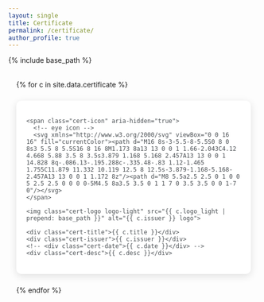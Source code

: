 ```yaml
---
layout: single
title: Certificate
permalink: /certificate/
author_profile: true
---
```



<link rel="stylesheet" href="https://cdn.jsdelivr.net/npm/glightbox/dist/css/glightbox.min.css"/>
{% include base_path %}

<style>
    .page__content a:hover img.cert-logo {box-shadow: none} .gslide .gslide-description{background:transparent !important} .gslide .gdesc-inner{display:flex;justify-content:center;align-items:center;padding:0} .gslide .gdesc-inner a{padding:15px;margin-top:10px;background:#fff;border-radius:10px;text-decoration:none!important;color:#000} .gslide .gdesc-inner a:hover{background:rgb(237,237,237)} .cert-grid a{color:#494e52} .cert-grid { display: grid; grid-template-columns: repeat(auto-fit, minmax(280px, 1fr)); gap: 1.5rem; max-width: 1100px; margin: 2rem auto; padding: 0 1rem; } .cert-card {text-decoration: none !important; position: relative; background: var(--global-bg-color, #fff); padding: 1.2rem; border-radius: 10px; border: 1px solid rgba(255, 255, 255, 0.08); box-shadow: 0 4px 16px rgba(0, 0, 0, 0.12); transition: box-shadow 0.15s ease-out, transform 0.15s ease-out; cursor: pointer; overflow: visible; } .cert-card:hover { box-shadow: 0 8px 28px rgba(0, 0, 0, 0.18); transform: translateY(-2px); } .cert-card::before { content: ""; position: absolute; inset: 0; background-image: var(--hover-bg); background-size: cover; background-position: center; opacity: 0; filter: blur(1.5px); z-index: 0; border-radius: 10px; transition: opacity 0.15s ease-in-out; } .cert-card:hover::before { opacity: 0.2; } .cert-card > * { position: relative; z-index: 1; } .cert-logo { height: 24px !important; max-height: 24px !important; width: auto; max-width: 100px; /* Prevents logos from being too wide */ margin-bottom: 0.4rem; object-fit: contain; vertical-align: middle; display: inline-block; } .cert-title { font-weight: 600; font-size: 1.1rem; margin: 0.2rem 0; } .cert-issuer { font-size: 0.9rem; color: var(--meta-color); margin-bottom: 0.6rem; } .cert-desc { font-size: 0.9rem; color: var(--global-text-color, #333); flex-grow: 1; } /* Lightbox Styles */ #certLightbox { display: none; position: fixed; z-index: 10000; top: 0; left: 0; width: 100%; height: 100%; background-color: rgba(0, 0, 0, 0.8); align-items: center; justify-content: center; padding: 1rem; } #lightboxInner { background: rgba(244, 244, 244, 0.92); padding: 1.5rem; border-radius: 10px; max-width: 95%; max-height: 95vh; width: 850px; text-align: center; position: relative; } .lightbox-img { max-width: 100%; max-height: 75vh; border-radius: 6px; margin-bottom: 1rem; } .lightbox-caption { font-size: 0.95rem; color: #333; } .lightbox-close { position: absolute; top: 10px; right: 15px; font-size: 2rem; font-weight: bold; cursor: pointer; color: #666; } .lightbox-arrow { position: absolute; top: 50%; transform: translateY(-50%); background: rgba(255, 255, 255, 0.75); border-radius: 50%; padding: 0.6rem; cursor: pointer; z-index: 10001; display: flex; align-items: center; justify-content: center; width: 44px; height: 44px; } #lightbox-prev { left: 20px; } #lightbox-next { right: 20px; } .verify-link { display: inline-block; margin-top: 0.5rem; padding: 0.4rem 0.9rem; background: rgba(35, 34, 78, 1); color: white; font-weight: 500; font-size: 0.85rem; border-radius: 5px; text-decoration: none; transition: background 0.2s; } .verify-link:hover { background: rgba(77, 93, 170, 1); } .cert-icon { position: absolute; top: 10px; right: 10px; opacity: 0.8; pointer-events: none; border-radius: 50%; padding: 2px; transition: opacity 0.2s ease; } .cert-card:hover .cert-icon { opacity: 1; } .cert-icon svg { width: 16px; height: 16px; display: block; color: var(--meta-color); } .cert-date { color: #888; font-size: 0.95em; display: block; margin: 0.2em 0; }
</style>

<div class="cert-grid">
  {% for c in site.data.certificate %}
  <a class="cert-card glightbox"
     href="{{ c.cert_image | prepend: base_path }}"
     data-gallery="certs"
     data-title="<a href='{{ c.verify_url }}' target='_blank' rel='noopener'>Verify</a>"
     style="--hover-bg: url('{{ c.hover_bg | prepend: base_path }}')"
     title="Click to view certificate">

    <span class="cert-icon" aria-hidden="true">
      <!-- eye icon -->
      <svg xmlns="http://www.w3.org/2000/svg" viewBox="0 0 16 16" fill="currentColor"><path d="M16 8s-3-5.5-8-5.5S0 8 0 8s3 5.5 8 5.5S16 8 16 8M1.173 8a13 13 0 0 1 1.66-2.043C4.12 4.668 5.88 3.5 8 3.5s3.879 1.168 5.168 2.457A13 13 0 0 1 14.828 8q-.086.13-.195.288c-.335.48-.83 1.12-1.465 1.755C11.879 11.332 10.119 12.5 8 12.5s-3.879-1.168-5.168-2.457A13 13 0 0 1 1.172 8z"/><path d="M8 5.5a2.5 2.5 0 1 0 0 5 2.5 2.5 0 0 0 0-5M4.5 8a3.5 3.5 0 1 1 7 0 3.5 3.5 0 0 1-7 0"/></svg>
    </span>

    <img class="cert-logo logo-light" src="{{ c.logo_light | prepend: base_path }}" alt="{{ c.issuer }} logo">

    <div class="cert-title">{{ c.title }}</div>
    <div class="cert-issuer">{{ c.issuer }}</div>
    <!-- <div class="cert-date">{{ c.date }}</div> -->
    <div class="cert-desc">{{ c.desc }}</div>
  </a>
  {% endfor %}
</div>

<script src="https://cdn.jsdelivr.net/npm/glightbox/dist/js/glightbox.min.js"></script>
<script>
  /* initialize the lightbox */
  const lightbox = GLightbox({ selector: '.glightbox' });
</script>
